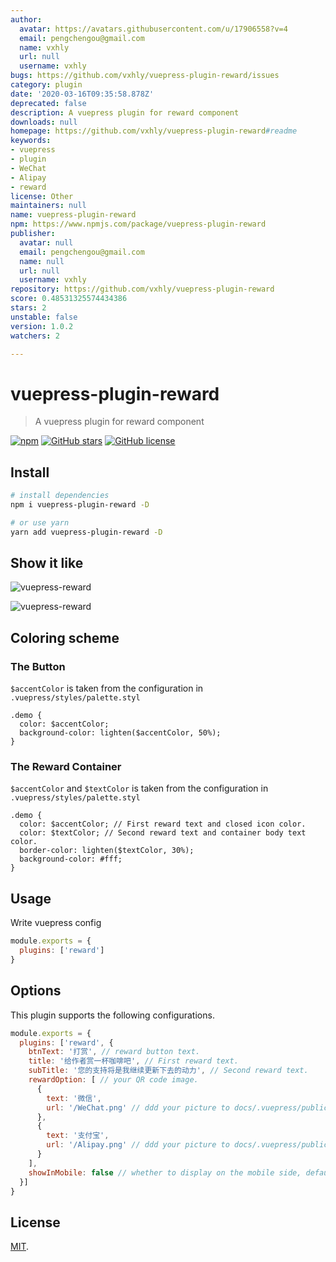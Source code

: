 ```yaml
---
author:
  avatar: https://avatars.githubusercontent.com/u/17906558?v=4
  email: pengchengou@gmail.com
  name: vxhly
  url: null
  username: vxhly
bugs: https://github.com/vxhly/vuepress-plugin-reward/issues
category: plugin
date: '2020-03-16T09:35:58.878Z'
deprecated: false
description: A vuepress plugin for reward component
downloads: null
homepage: https://github.com/vxhly/vuepress-plugin-reward#readme
keywords:
- vuepress
- plugin
- WeChat
- Alipay
- reward
license: Other
maintainers: null
name: vuepress-plugin-reward
npm: https://www.npmjs.com/package/vuepress-plugin-reward
publisher:
  avatar: null
  email: pengchengou@gmail.com
  name: null
  url: null
  username: vxhly
repository: https://github.com/vxhly/vuepress-plugin-reward
score: 0.48531325574434386
stars: 2
unstable: false
version: 1.0.2
watchers: 2

---
```


# vuepress-plugin-reward

> A vuepress plugin for reward component

[![npm](https://img.shields.io/npm/v/vuepress-plugin-reward.svg)](https://www.npmjs.com/package/vuepress-plugin-reward)
[![GitHub stars](https://img.shields.io/github/stars/vxhly/vuepress-plugin-reward)](https://github.com/vxhly/vuepress-plugin-reward/stargazers)
[![GitHub license](https://img.shields.io/github/license/vxhly/vuepress-plugin-reward)](https://github.com/vxhly/vuepress-plugin-reward/blob/master/LICENSE)

## Install

``` bash
# install dependencies
npm i vuepress-plugin-reward -D

# or use yarn
yarn add vuepress-plugin-reward -D
```

## Show it like

![vuepress-reward](http://oss-blog.test.upcdn.net/vuepress-reward-1.png)

![vuepress-reward](http://oss-blog.test.upcdn.net/vuepress-reward-2.png)

## Coloring scheme

### The Button

`$accentColor` is taken from the configuration in `.vuepress/styles/palette.styl`

``` stylus
.demo {
  color: $accentColor;
  background-color: lighten($accentColor, 50%);
}
```

### The Reward Container

`$accentColor` and `$textColor` is taken from the configuration in `.vuepress/styles/palette.styl`

``` stylus
.demo {
  color: $accentColor; // First reward text and closed icon color.
  color: $textColor; // Second reward text and container body text color.
  border-color: lighten($textColor, 30%);
  background-color: #fff;
}
```

## Usage

Write vuepress config

``` javascript
module.exports = {
  plugins: ['reward']
}
```

## Options

This plugin supports the following configurations.

``` javascript
module.exports = {
  plugins: ['reward', {
    btnText: '打赏', // reward button text.
    title: '给作者赏一杯咖啡吧', // First reward text.
    subTitle: '您的支持将是我继续更新下去的动力', // Second reward text.
    rewardOption: [ // your QR code image.
      {
        text: '微信',
        url: '/WeChat.png' // ddd your picture to docs/.vuepress/public
      },
      {
        text: '支付宝',
        url: '/Alipay.png' // ddd your picture to docs/.vuepress/public
      }
    ],
    showInMobile: false // whether to display on the mobile side, default: false.
  }]
}
```

## License

[MIT](https://github.com/vxhly/vuepress-plugin-reward/blob/master/LICENSE).